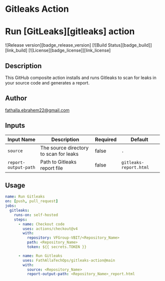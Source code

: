 # Gitleaks Action

# Run [GitLeaks][gitleaks] action

![Release version][badge_release_version]
[![Build Status][badge_build]][link_build]
[![License][badge_license]][link_license]

## Description

This GitHub composite action installs and runs Gitleaks to scan for leaks in your source code and generates a report.

## Author

[fathalla.ebrahem22@gmail.com](mailto:fathalla.ebrahem@gmail.com)

## Inputs

| Input Name       | Description                           | Required | Default                   |
|------------------|---------------------------------------|----------|---------------------------|
| `source`         | The source directory to scan for leaks| false    | `.`                       |
| `report-output-path` | Path to Gitleaks report file      | false    | `gitleaks-report.html`    |

## Usage

```yaml
name: Run Gitleaks
on: [push, pull_request]
jobs:
  gitleaks:
    runs-on: self-hosted
    steps:
      - name: Checkout code
        uses: actions/checkout@v4
        with:
          repository: VFGroup-VBIT/<Repository_Name>
          path: <Repository_Name>
          token: ${{ secrets.TOKEN }}

      - name: Run Gitleaks
        uses: FathAllaTechOps/gitleaks-action@main
        with:
          source: <Repository_Name>
          report-output-path: <Repository_Name>_report.html
```

